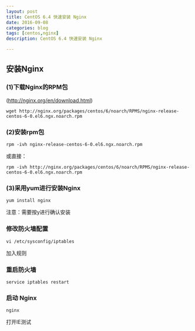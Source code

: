 ```yaml
---
layout: post
title: CentOS 6.4 快速安装 Nginx
date: 2016-09-08
categories: blog
tags: [centos,nginx]
description: CentOS 6.4 快速安装 Nginx

---
```


## 安装Nginx

### (1)下载Nginx的RPM包

(http://nginx.org/en/download.html)

`wget http://nginx.org/packages/centos/6/noarch/RPMS/nginx-release-centos-6-0.el6.ngx.noarch.rpm`

### (2)安装rpm包

`rpm -ivh nginx-release-centos-6-0.el6.ngx.noarch.rpm`

或直接：

`rpm -ivh http://nginx.org/packages/centos/6/noarch/RPMS/nginx-release-centos-6-0.el6.ngx.noarch.rpm`

### (3)采用yum进行安装Nginx

`yum install nginx`

注意：需要按y进行确认安装

### 修改防火墙配置

`vi /etc/sysconfig/iptables`

加入规则

### 重启防火墙

`service iptables restart`

### 启动 Nginx

`nginx`

打开IE测试